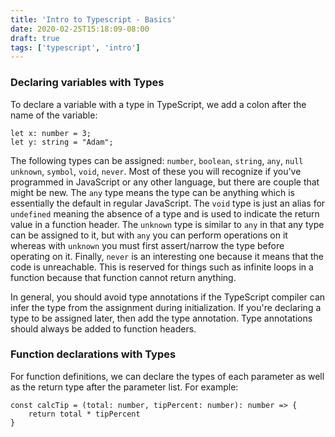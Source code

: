 ```yaml
---
title: 'Intro to Typescript - Basics'
date: 2020-02-25T15:18:09-08:00
draft: true
tags: ['typescript', 'intro']
---
```


### Declaring variables with Types

To declare a variable with a type in TypeScript, we add a colon after the name of the variable:

```
let x: number = 3;
let y: string = "Adam";
```

The following types can be assigned: `number`, `boolean`, `string`, `any`, `null` `unknown`, `symbol`, `void`, `never`. Most of these you will recognize if you've programmed in JavaScript or any other language, but there are couple that might be new. The `any` type means the type can be anything which is essentially the default in regular JavaScript. The `void` type is just an alias for `undefined` meaning the absence of a type and is used to indicate the return value in a function header. The `unknown` type is similar to `any` in that any type can be assigned to it, but with `any` you can perform operations on it whereas with `unknown` you must first assert/narrow the type before operating on it. Finally, `never` is an interesting one because it means that the code is unreachable. This is reserved for things such as infinite loops in a function because that function cannot return anything.

In general, you should avoid type annotations if the TypeScript compiler can infer the type from the assignment during initialization. If you're declaring a type to be assigned later, then add the type annotation. Type annotations should always be added to function headers.

### Function declarations with Types

For function definitions, we can declare the types of each parameter as well as the return type after the parameter list. For example:

```
const calcTip = (total: number, tipPercent: number): number => {
    return total * tipPercent
}
```
